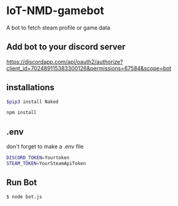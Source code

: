 # IoT-NMD-gamebot
A bot to fetch steam profile or game data
## Add bot to your discord server
https://discordapp.com/api/oauth2/authorize?client_id=702489115383300126&permissions=67584&scope=bot

## installations
```sh
$pip3 install Naked
```
```sh
npm install
```

## .env
don't forget to make a .env file
```sh
DISCORD_TOKEN=Yourtoken
STEAM_TOKEN=YourSteamApiToken
```
## Run Bot
```sh
$ node bot.js
```
